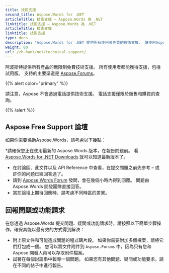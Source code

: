 ```yaml
---
title: 技術支援
second_title: Aspose.Words for .NET
articleTitle: 技術支援 – Aspose.Words 為 .NET
linktitle: 技術支援 – Aspose.Words 為 .NET
articleTitle: 技術支援
linktitle: 技術支援
type: docs
description: "Aspose.Words for .NET 提供所有使用者免費的技術支援。 請使用Aspose Free 支持論壇來報導您的問題、問題或功能請求。"
weight: 80
url: /zh-hant/net/technical-support/
---
```


阿波斯特提供所有產品的無限制免費技術支援。 所有使用者都能獲得支援，包括試用版。 支持的主要渠道是 [Aspose.Forums](https://forum.aspose.com/c/words/8)。

{{% alert color="primary" %}}

請注意，Aspose 不會透過電話提供技術支援。 電話支援僅限於銷售和購買的查詢。

{{% /alert %}}

##  Aspose Free Support 論壇

如果你需要協助Aspose.Words，請考慮以下幾點：

*請確保您正在使用最新的 Aspose.Words 版本，在報告問題前。 看 [Aspose.Words for .NET Downloads](https://www.nuget.org/packages/Aspose.Words/) 就可以知道最新版本了。
* 在討論區、此文件以及 API Reference 中查看，在提交問題之前先参考 – 或許你的问题已經回答過了。
* 請到 [Aspose.Words Forum](https://forum.aspose.com/c/words/8) 發問，會在幾個小時內得到回覆。 問題由 Aspose.Words 開發團隊直接回答。
* 當在論壇上期待回應時，請考慮不同時區的差異。

## 回報問題或功能請求

在您透過 Aspose.Words 提交問題、疑問或功能請求時，請按照以下簡單步驟操作，確保其能以最有效的方式得到解決：

* 附上原文件和可能造成問題的程式碼片段。 如果你需要附加多個檔案，請將它們打包成一個。 您可以將文件附件到 `Aspose.Forums` 中，因為只有您和 Aspose 開發人員可以存取附件檔案。
* 試著在每個討論串中報導一個問題。 如果您有其他問題、疑問或功能要求，請在不同的帖子中進行報告。
